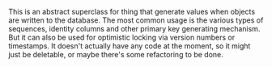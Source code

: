 This is an abstract superclass for thing that generate values when objects are written to the database. The most common usage is the various types of sequences, identity columns and other primary key generating mechanism. But it can also be used for optimistic locking via version numbers or timestamps. It doesn't actually have any code at the moment, so it might just be deletable, or maybe there's some refactoring to be done.